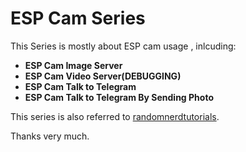 # ESP Cam Series

This Series is mostly about ESP cam usage , inlcuding:
- **ESP Cam Image Server**
- **ESP Cam Video Server(DEBUGGING)**
- **ESP Cam Talk to Telegram**
- **ESP Cam Talk to Telegram By Sending Photo**

This series is also referred to [randomnerdtutorials](https://randomnerdtutorials.com/esp32-esp8266-plot-chart-web-server/#more-87332).

Thanks very much.
